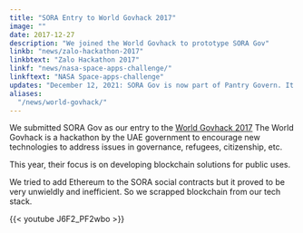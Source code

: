 ```yaml
---
title: "SORA Entry to World Govhack 2017"
image: ""
date: 2017-12-27
description: "We joined the World Govhack to prototype SORA Gov"
linkb: "news/zalo-hackathon-2017"
linkbtext: "Zalo Hackathon 2017"
linkf: "news/nasa-space-apps-challenge/"
linkftext: "NASA Space-apps-challenge"
updates: "December 12, 2021: SORA Gov is now part of Pantry Govern. It uses no blockchain at all!"
aliases:
  "/news/world-govhack/"
---
```


We submitted SORA Gov as our entry to the [World Govhack 2017](https://hackathon.govtechprize.ae/) 
The World Govhack is a hackathon by the UAE government to encourage new technologies to address issues in governance, refugees, citizenship, etc. 

This year, their focus is on developing blockchain solutions for public uses. 

We tried to add Ethereum to the SORA social contracts but it proved to be very unwieldly and inefficient. So we scrapped blockchain from our tech stack.

{{< youtube J6F2_PF2wbo >}}

